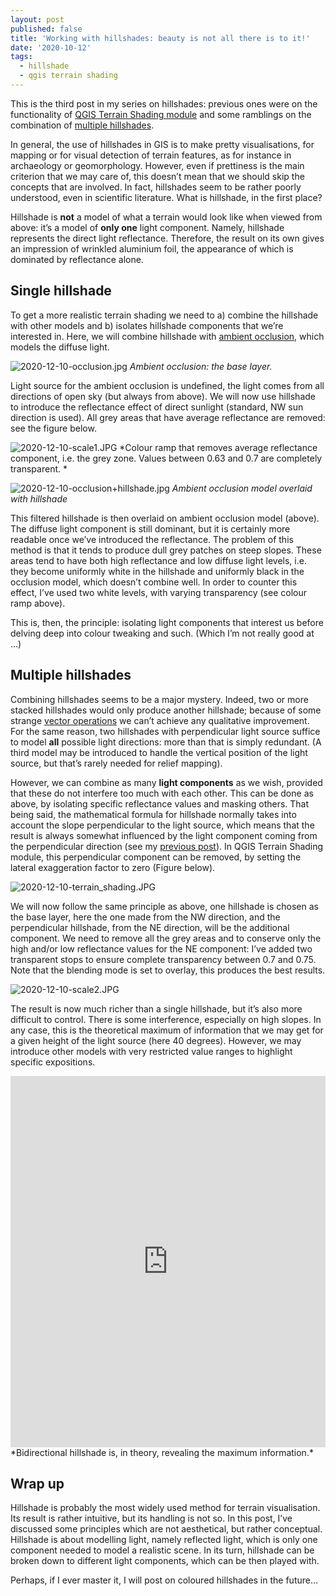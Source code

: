 ```yaml
---
layout: post
published: false
title: 'Working with hillshades: beauty is not all there is to it!'
date: '2020-10-12'
tags:
  - hillshade
  - qgis terrain shading
---
```


This is the third post in my series on hillshades: previous ones were on the functionality of [QGIS Terrain Shading module](https://landscapearchaeology.org/2020/hillshade/) and some ramblings on the combination of [multiple hillshades](https://landscapearchaeology.org/2018/lidar-hillshade/). 

In general, the use of hillshades in GIS is to make pretty visualisations, for mapping or for visual detection of terrain features, as for instance in archaeology or geomorphology. However, even if prettiness is the main criterion that we may care of, this doesn’t mean that we should skip the concepts that are involved. In fact, hillshades seem to be rather poorly understood, even in scientific literature. What is hillshade, in the first place?

Hillshade is **not** a model of what a terrain would look like when viewed from above: it’s a model of **only one** light component. Namely, hillshade represents the direct light reflectance. Therefore, the result on its own gives an impression of wrinkled aluminium foil, the appearance of which is dominated by reflectance alone.  

## Single hillshade
To get a more realistic terrain shading we need to a) combine the hillshade with other models and b) isolates hillshade components that we’re interested in. Here, we will combine hillshade with [ambient occlusion](https://landscapearchaeology.org/2020/ambient-occlusion/), which models the diffuse light. 

![2020-12-10-occlusion.jpg]({{site.baseurl}}/figures/2020-12-10-occlusion.jpg)
*Ambient occlusion: the base layer.*

Light source for the ambient occlusion is undefined, the light comes from all directions of open sky (but always from above). We will now use hillshade to introduce the reflectance effect of direct sunlight (standard, NW sun direction is used). All grey areas that have average reflectance are removed: see the figure below. 
 
![2020-12-10-scale1.JPG]({{site.baseurl}}/figures/2020-12-10-scale1.JPG)
*Colour ramp that removes average reflectance component, i.e. the grey zone. Values between 0.63 and 0.7 are completely transparent. *

![2020-12-10-occlusion+hillshade.jpg]({{site.baseurl}}/figures/2020-12-10-occlusion+hillshade.jpg)
*Ambient occlusion model overlaid with hillshade*

This filtered hillshade is then overlaid on ambient occlusion model (above). The diffuse light component is still dominant, but it is certainly more readable once we’ve introduced the reflectance. The problem of this method is that it tends to produce dull grey patches on steep slopes. These areas tend to have both high reflectance and low diffuse light levels, i.e. they become uniformly white in the hillshade and uniformly black in the occlusion model, which doesn’t combine well. In order to counter this effect, I’ve used two white levels, with varying transparency (see colour ramp above). 

This is, then, the principle: isolating light components that interest us before delving deep into colour tweaking and such. (Which I’m not really good at …) 

## Multiple hillshades
Combining hillshades seems to be a major mystery. Indeed, two or more stacked hillshades would only produce another hillshade; because of some strange [vector operations]( https://landscapearchaeology.org/2018/lidar-hillshade) we can’t achieve any qualitative improvement. For the same reason, two hillshades with perpendicular light source suffice to model **all** possible light directions: more than that is simply redundant. (A third model may be introduced to handle the vertical position of the light source, but that’s rarely needed for relief mapping). 

However, we can combine as many **light components** as we wish, provided that these do not interfere too much with each other. This can be done as above, by isolating specific reflectance values and masking others. That being said, the mathematical formula for hillshade normally takes into account the slope perpendicular to the light source, which means that the result is always somewhat influenced by the light component coming from the perpendicular direction (see my [previous post]( https://landscapearchaeology.org/2020/hillshade)). In QGIS Terrain Shading module, this perpendicular component can be removed, by setting the lateral exaggeration factor to zero (Figure below). 

![2020-12-10-terrain_shading.JPG]({{site.baseurl}}/figures/2020-12-10-terrain_shading.JPG)

   
We will now follow the same principle as above, one hillshade is chosen as the base layer, here the one made from the NW direction, and the perpendicular hillshade, from the NE direction, will be the additional component. We need to remove all the grey areas and to conserve only the high and/or low reflectance values for the NE component: I’ve added two transparent stops to ensure complete transparency between 0.7 and 0.75. Note that the blending mode is set to overlay, this produces the best results. 

![2020-12-10-scale2.JPG]({{site.baseurl}}/figures/2020-12-10-scale2.JPG)


The result is now much richer than a single hillshade, but it’s also more difficult to control. There is some interference, especially on high slopes. In any case, this is the theoretical maximum of information that we may get for a given height of the light source (here 40 degrees). However, we may introduce other models with very restricted value ranges to highlight specific expositions. 
 
<iframe frameborder="0" class="juxtapose" width="100%" height="594" src="https://cdn.knightlab.com/libs/juxtapose/latest/embed/index.html?uid=bc46e784-394c-11eb-83c8-ebb5d6f907df"></iframe>
*Bidirectional hillshade is, in theory, revealing the maximum information.*

## Wrap up
Hillshade is probably the most widely used method for terrain visualisation. Its result is rather intuitive, but its handling is not so. In this post, I’ve discussed some principles which are not aesthetical, but rather conceptual. Hillshade is about modelling light, namely reflected light, which is only one component needed to model a realistic scene. In its turn, hillshade can be broken down to different light components, which can be then played with.  

Perhaps, if I ever master it, I will post on coloured hillshades in the future…

